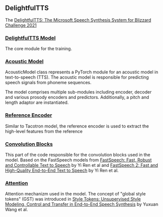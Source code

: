 ## DelightfulTTS

The [DelightfulTTS: The Microsoft Speech Synthesis System for Blizzard Challenge 2021](https://arxiv.org/abs/2110.12612) 

### [DelightfulTTS Model](delightful_tts.md)

The core module for the training.

### [Acoustic Model](acoustic_model/readme.md)

AcousticModel class represents a PyTorch module for an acoustic model in text-to-speech (TTS).
The acoustic model is responsible for predicting speech signals from phoneme sequences.

The model comprises multiple sub-modules including encoder, decoder and various prosody encoders and predictors.
Additionally, a pitch and length adaptor are instantiated.

### [Reference Encoder](reference_encoder/readme.md)

Similar to Tacotron model, the reference encoder is used to extract the high-level features from the reference

### [Convolution Blocks](conv_blocks/readme.md)

This part of the code responsible for the convolution blocks used in the model. Based on the FastSpeech models from [FastSpeech: Fast, Robust and Controllable Text to Speech](https://arxiv.org/abs/1905.09263) by Yi Ren et al and [FastSpeech 2: Fast and High-Quality End-to-End Text to Speech](https://arxiv.org/abs/2006.04558) by Yi Ren et al.

### [Attention](attention/readme.md)

Attention mechanizm used in the model. The concept of "global style tokens" (GST) was introduced in 
[Style Tokens: Unsupervised Style Modeling, Control and Transfer in End-to-End Speech Synthesis](https://arxiv.org/abs/1803.09017) by Yuxuan Wang et al.
